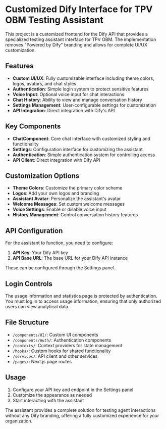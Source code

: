 # Customized Dify Interface for TPV OBM Testing Assistant

This project is a customized frontend for the Dify API that provides a specialized testing assistant interface for TPV OBM. The implementation removes "Powered by Dify" branding and allows for complete UI/UX customization.

## Features

- **Custom UI/UX**: Fully customizable interface including theme colors, logos, avatars, and chat styles
- **Authentication**: Simple login system to protect sensitive features
- **Voice Input**: Optional voice input for chat interactions
- **Chat History**: Ability to view and manage conversation history
- **Settings Management**: User-configurable settings for customization
- **API Integration**: Direct integration with Dify's API

## Key Components

- **ChatComponent**: Core chat interface with customized styling and functionality
- **Settings**: Configuration interface for customizing the assistant
- **Authentication**: Simple authentication system for controlling access
- **API Client**: Direct integration with Dify API

## Customization Options

- **Theme Colors**: Customize the primary color scheme
- **Logos**: Add your own logos and branding
- **Assistant Avatar**: Personalize the assistant's avatar
- **Welcome Messages**: Set custom welcome messages
- **Voice Settings**: Enable or disable voice input
- **History Management**: Control conversation history features

## API Configuration

For the assistant to function, you need to configure:

1. **API Key**: Your Dify API key
2. **API Base URL**: The base URL for your Dify API instance

These can be configured through the Settings panel.

## Login Controls

The usage information and statistics page is protected by authentication. You must log in to access usage information, ensuring that only authorized users can view analytical data.

## File Structure

- `/components/UI/`: Custom UI components
- `/components/Auth/`: Authentication components
- `/contexts/`: Context providers for state management
- `/hooks/`: Custom hooks for shared functionality
- `/services/`: API client and other services
- `/pages/`: Next.js page routes

## Usage

1. Configure your API key and endpoint in the Settings panel
2. Customize the appearance as needed
3. Start interacting with the assistant

The assistant provides a complete solution for testing agent interactions without any Dify branding, offering a fully customized experience for your organization.
